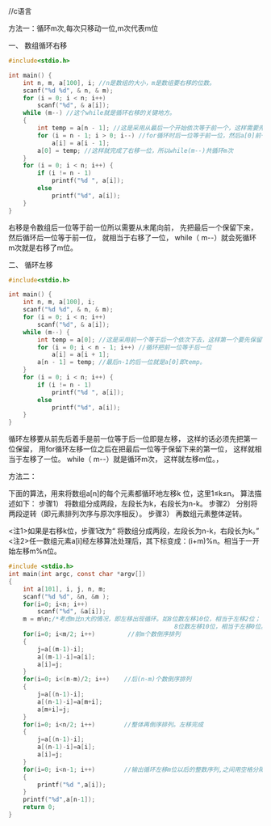 
//c语言

方法一：循环m次,每次只移动一位,m次代表m位

一、 数组循环右移

```C
#include<stdio.h>

int main() {
    int n, m, a[100], i; //n是数组的大小，m是数组要右移的位数。
    scanf("%d %d", & n, & m);
    for (i = 0; i < n; i++)
        scanf("%d", & a[i]);
    while (m--) //这个while就是循环右移的关键地方。
    {
        int temp = a[n - 1]; //这是采用从最后一个开始依次等于前一个，这样需要先把最后一个保存
        for (i = n - 1; i > 0; i--) //for循环时后一位等于前一位，然后a[0]前一位就是temp。
            a[i] = a[i - 1];
        a[0] = temp; //这样就完成了右移一位，所以while(m--)共循环m次
    }
    for (i = 0; i < n; i++) {
        if (i != n - 1)
            printf("%d ", a[i]);
        else
            printf("%d", a[i]);
    }
}
```
右移是令数组后一位等于前一位所以需要从末尾向前， 先把最后一个保留下来， 然后循环后一位等于前一位， 就相当于右移了一位，
while（ m--）就会死循环 m次就是右移了m位。

二、 循环左移
```c
#include<stdio.h>

int main() {
    int n, m, a[100], i;
    scanf("%d %d", & n, & m);
    for (i = 0; i < n; i++)
        scanf("%d", & a[i]);
    while (m--) {
        int temp = a[0]; //这是采用前一个等于后一个依次下去，这样第一个要先保留
        for (i = 0; i < n - 1; i++) //循环把前一位等于后一位
            a[i] = a[i + 1];
        a[n - 1] = temp; //最后n-1的后一位就是a[0]即temp。
    }
    for (i = 0; i < n; i++) {
        if (i != n - 1)
            printf("%d ", a[i]);
        else
            printf("%d", a[i]);
    }
}
```
循环左移要从前先后着手是前一位等于后一位即是左移， 这样的话必须先把第一位保留， 用for循环左移一位之后在把最后一位等于保留下来的第一位， 这样就相当于左移了一位。
while（ m--）就是循环m次， 这样就左移m位。，


方法二：

下面的算法，用来将数组a[n]的每个元素都循环地左移k 位，这里1≤k≤n。
算法描述如下：
步骤1） 将数组分成两段，左段长为k，右段长为n-k。
步骤2） 分别将两段逆转（即元素排列次序与原次序相反）。
步骤3） 再数组元素整体逆转。

<注1>如果是右移k位，步骤1改为“ 将数组分成两段，左段长为n-k，右段长为k。”
<注2>任一数组元素a[i]经左移算法处理后，其下标变成：(i+m)%n。相当于一开始左移m%n位。


```C
#include <stdio.h>
int main(int argc, const char *argv[])
{
    int a[101], i, j, n, m;
    scanf("%d %d", &n, &m );
    for(i=0; i<n; i++)
        scanf("%d", &a[i]);
    m = m%n;/*考虑m比n大的情况，即左移出现循环。如8位数左移10位，相当于左移2位；
　　　　　　                                    8位数左移10位，相当于左移0位。*/
    for(i=0; i<m/2; i++)         //前m个数倒序排列
    {
        j=a[(m-1)-i];
        a[(m-1)-i]=a[i];
        a[i]=j;
    }
    for(i=0; i<(n-m)/2; i++)    //后(n-m)个数倒序排列
    {
        j=a[(n-1)-i];
        a[(n-1)-i]=a[m+i];
        a[m+i]=j;
    }
    for(i=0; i<n/2; i++)        //整体再倒序排列。左移完成
    {
        j=a[(n-1)-i];
        a[(n-1)-i]=a[i];
        a[i]=j;
    }
    for(i=0; i<n-1; i++)        //输出循环左移m位以后的整数序列,之间用空格分隔，序列结尾不能有多余空格。
    {
        printf("%d ",a[i]);
    }
    printf("%d",a[n-1]);
    return 0;
}
```